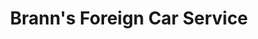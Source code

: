 ---
title: "Brann's Foreign Car Service"
url: /lufkin/branns-foreign-car-service/
shop: Autowerkstatt
---